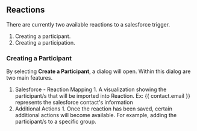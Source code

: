 ## Reactions

There are currently two available reactions to a salesforce trigger.
  1. Creating a participant.
  2. Creating a participation.

### Creating a Participant
  
  By selecting **Create a Participant**, a dialog will open. Within this dialog are two main features.
  1. Salesforce - Reaction Mapping
    1. A visualization showing the participant/s that will be imported into Reaction. Ex: {{ contact.email }} represents the salesforce contact's information
  2. Additional Actions
    1. Once the reaction has been saved, certain additional actions will become available. For example, adding the participant/s to a specific group.

